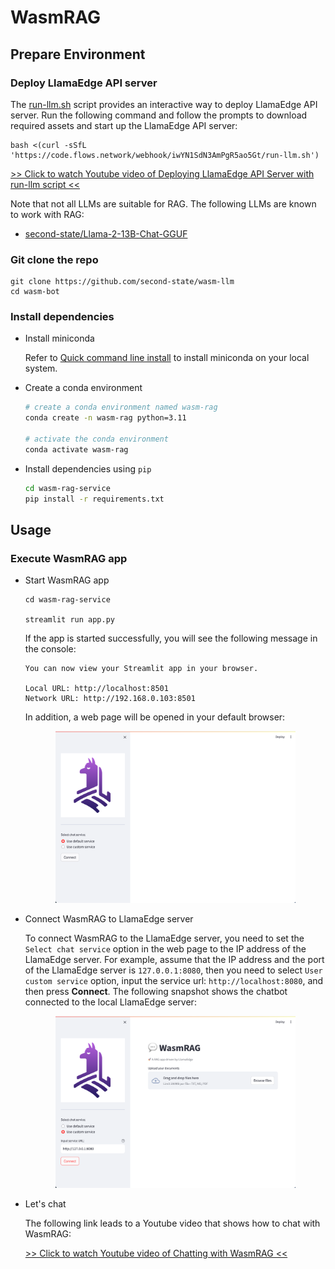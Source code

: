 # WasmRAG

## Prepare Environment

### Deploy LlamaEdge API server

  The [run-llm.sh](https://github.com/second-state/LlamaEdge/raw/main/run-llm.sh) script provides an interactive way to deploy LlamaEdge API server. Run the following command and follow the prompts to download required assets and start up the LlamaEdge API server:

  ```console
  bash <(curl -sSfL 'https://code.flows.network/webhook/iwYN1SdN3AmPgR5ao5Gt/run-llm.sh')
  ```

  [>> Click to watch Youtube video of Deploying LlamaEdge API Server with run-llm script <<](https://www.youtube.com/watch?v=fu_sM4uSLsI)

  Note that not all LLMs are suitable for RAG. The following LLMs are known to work with RAG:

  - [second-state/Llama-2-13B-Chat-GGUF](https://huggingface.co/second-state/Llama-2-13B-Chat-GGUF)

### Git clone the repo

  ```console
  git clone https://github.com/second-state/wasm-llm
  cd wasm-bot
  ```

### Install dependencies

- Install miniconda

  Refer to [Quick command line install](https://docs.conda.io/projects/miniconda/en/latest/#quick-command-line-install) to install miniconda on your local system.

- Create a conda environment

  ```bash
  # create a conda environment named wasm-rag
  conda create -n wasm-rag python=3.11

  # activate the conda environment
  conda activate wasm-rag
  ```

- Install dependencies using `pip`

  ```bash
  cd wasm-rag-service
  pip install -r requirements.txt
  ```

## Usage

### Execute WasmRAG app

- Start WasmRAG app

  ```console
  cd wasm-rag-service

  streamlit run app.py
  ```

  If the app is started successfully, you will see the following message in the console:

  ```console
  You can now view your Streamlit app in your browser.

  Local URL: http://localhost:8501
  Network URL: http://192.168.0.103:8501
  ```

  In addition, a web page will be opened in your default browser:

  <div align="center">
  <img src="assets/image.png" width=80% />
  </div>

- Connect WasmRAG to LlamaEdge server

  To connect WasmRAG to the LlamaEdge server, you need to set the `Select chat service` option in the web page to the IP address of the LlamaEdge server. For example, assume that the IP address and the port of the LlamaEdge server is `127.0.0.1:8080`, then you need to select `User custom service` option, input the service url: `http://localhost:8080`, and then press **Connect**. The following snapshot shows the chatbot connected to the local LlamaEdge server:

  <div align="center">
  <img src="assets/image-1.png" width=80% />
  </div>

- Let's chat

  The following link leads to a Youtube video that shows how to chat with WasmRAG:

  [>> Click to watch Youtube video of Chatting with WasmRAG <<](https://www.youtube.com/watch?v=cZclR9VK3B8)

<!--
### Install Python packages

```bash
cd wasm-rag-service
pip install -r requirements.txt
```

### Install system dependencies

- Install the following system dependencies if they are not already available on your system. Depending on what document types you're parsing, you may not need all of these.

  - `libmagic-dev` (filetype detection)
  - `poppler-utils` (images and PDFs)
  - `tesseract-ocr` (images and PDFs, install tesseract-lang for additional language support)
  - `libreoffice` (MS Office docs)
  - `pandoc` (EPUBs, RTFs and Open Office docs)
 -->
